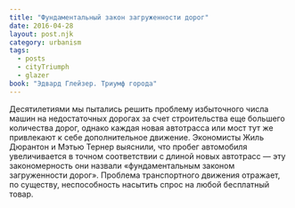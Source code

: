 ```yaml
---
title: "Фундаментальный закон загруженности дорог"
date: 2016-04-28
layout: post.njk
category: urbanism
tags:
  - posts
  - cityTriumph
  - glazer
book: "Эдвард Глейзер. Триумф города"
---
```


Десятилетиями мы пытались решить проблему избыточного числа машин на недостаточных дорогах за счет строительства еще большего количества дорог, однако каждая новая автотрасса или мост тут же привлекают к себе дополнительное движение. Экономисты Жиль Дюрантон и Мэтью Тернер выяснили, что пробег автомобиля увеличивается в точном соответствии с длиной новых автотрасс — эту закономерность они назвали «фундаментальным законом загруженности дорог». Проблема транспортного движения отражает, по существу, неспособность насытить спрос на любой бесплатный товар.

